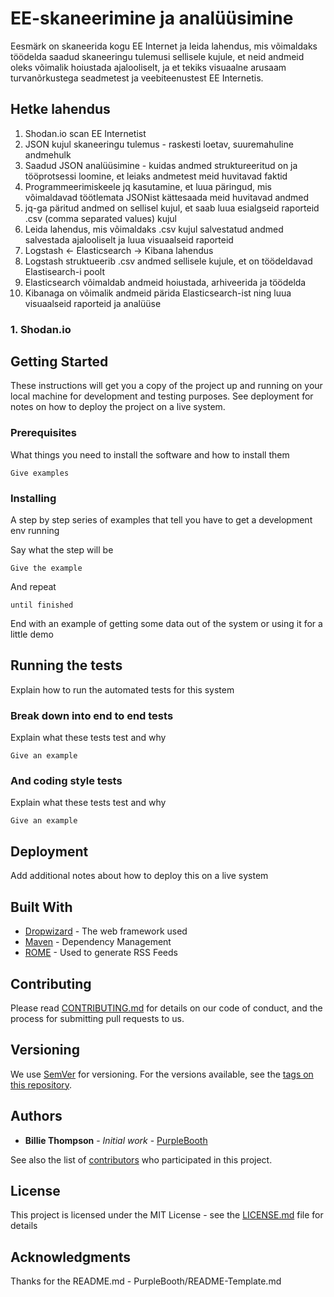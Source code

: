 # EE-skaneerimine ja analüüsimine

Eesmärk on skaneerida kogu EE Internet ja leida lahendus, mis võimaldaks töödelda saadud skaneeringu tulemusi sellisele kujule, et neid andmeid oleks võimalik hoiustada ajalooliselt, ja et tekiks visuaalne arusaam turvanõrkustega seadmetest ja veebiteenustest EE Internetis.

## Hetke lahendus

1. Shodan.io scan EE Internetist
2. JSON kujul skaneeringu tulemus - raskesti loetav, suuremahuline andmehulk
3. Saadud JSON analüüsimine - kuidas andmed struktureeritud on ja tööprotsessi loomine, et leiaks andmetest meid huvitavad faktid
4. Programmeerimiskeele jq kasutamine, et luua päringud, mis võimaldavad töötlemata JSONist kättesaada meid huvitavad andmed
5. jq-ga päritud andmed on sellisel kujul, et saab luua esialgseid raporteid .csv (comma separated values) kujul
6. Leida lahendus, mis võimaldaks .csv kujul salvestatud andmed salvestada ajalooliselt ja luua visuaalseid raporteid
7. Logstash <- Elasticsearch -> Kibana lahendus
8. Logstash struktueerib .csv andmed sellisele kujule, et on töödeldavad Elastisearch-i poolt
9. Elasticsearch võimaldab andmeid hoiustada, arhiveerida ja töödelda
10. Kibanaga on võimalik andmeid pärida Elasticsearch-ist ning luua visuaalseid raporteid ja analüüse

### 1. Shodan.io


## Getting Started

These instructions will get you a copy of the project up and running on your local machine for development and testing purposes. See deployment for notes on how to deploy the project on a live system.

### Prerequisites

What things you need to install the software and how to install them

```
Give examples
```

### Installing

A step by step series of examples that tell you have to get a development env running

Say what the step will be

```
Give the example
```

And repeat

```
until finished
```

End with an example of getting some data out of the system or using it for a little demo

## Running the tests

Explain how to run the automated tests for this system

### Break down into end to end tests

Explain what these tests test and why

```
Give an example
```

### And coding style tests

Explain what these tests test and why

```
Give an example
```

## Deployment

Add additional notes about how to deploy this on a live system

## Built With

* [Dropwizard](http://www.dropwizard.io/1.0.2/docs/) - The web framework used
* [Maven](https://maven.apache.org/) - Dependency Management
* [ROME](https://rometools.github.io/rome/) - Used to generate RSS Feeds

## Contributing

Please read [CONTRIBUTING.md](https://gist.github.com/PurpleBooth/b24679402957c63ec426) for details on our code of conduct, and the process for submitting pull requests to us.

## Versioning

We use [SemVer](http://semver.org/) for versioning. For the versions available, see the [tags on this repository](https://github.com/your/project/tags). 

## Authors

* **Billie Thompson** - *Initial work* - [PurpleBooth](https://github.com/PurpleBooth)

See also the list of [contributors](https://github.com/your/project/contributors) who participated in this project.

## License

This project is licensed under the MIT License - see the [LICENSE.md](LICENSE.md) file for details

## Acknowledgments

Thanks for the README.md - PurpleBooth/README-Template.md

